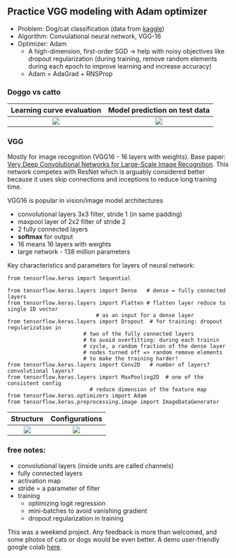 ## Practice VGG modeling with Adam optimizer

- Problem: Dog/cat classification (data from [kaggle](https://www.kaggle.com/c/dogs-vs-cats))
- Algorithm: Convulational neural network, VGG-16
- Optimizer: Adam 
	- A high-dimension, first-order SGD → help with noisy objectives like dropout regularization (during training, remove random elements during each epoch to improve learning and increase accuracy)
	- Adam = AdaGrad + RNSProp

### Doggo vs catto

Learning curve evaluation            |  Model prediction on test data
:-------------------------:|:-------------------------:
![](https://github.com/quanghieu31/dogcatclassification/blob/main/images/learning_curve.jpg)  |  ![](https://github.com/quanghieu31/dogcatclassification/blob/main/images/test.jpg)

### VGG

Mostly for image recognition (VGG16 - 16 layers with weights). Base paper: [Very Deep Convolutional Networks for Large-Scale Image Recognition](https://arxiv.org/abs/1409.1556). This network competes with ResNet which is arguably considered better because it uses skip connections and inceptions to reduce long training time.

VGG16 is popular in vision/image model architectures
- convolutional layers 3x3 filter, stride 1 (in same padding)
- maxpool layer of 2x2 filter of stride 2
- 2 fully connected layers
- **softmax** for output
- 16 means 16 layers with weights
- large network - 138 million parameters

Key characteristics and parameters for layers of neural network:
```
from tensorflow.keras import Sequential

from tensorflow.keras.layers import Dense   # dense = fully connected layers
from tensorflow.keras.layers import Flatten # flatten layer reduce to single 1D vector
					    	# as an input for a dense layer
from tensorflow.keras.layers import Dropout  # for training: dropout regularization in 										
						# two of the fully connected layers										
						# to avoid overfitting: during each trainin
						# cycle, a random fraction of the dense layer
						# nodes turned off => random remove elements
						# to make the training harder!
from tensorflow.keras.layers import Conv2D   # number of layers? convolutional layers?
from tensorflow.keras.layers import MaxPooling2D  # one of the consistent config
						  # reduce dimension of the feature map
from tensorflow.keras.optimizers import Adam
from tensorflow.keras.preprocessing.image import ImageDataGenerator
```

Structure           |  Configurations
:-------------------------:|:-------------------------:
![](https://github.com/quanghieu31/dogcatclassification/blob/main/images/Untitled%20(1).png)  |  ![](https://github.com/quanghieu31/dogcatclassification/blob/main/images/Untitled%20(2).png)


### free notes:

- convolutional layers (inside units are called channels)
- fully connected layers
- activation map
- stride = a parameter of filter
- training
    - optimizing logit regression
    - mini-batches to avoid vanishing gradient
    - dropout regularization in training

This was a weekend project. Any feedback is more than welcomed, and some photos of cats or dogs would be even better. A demo user-friendly google colab [here](https://colab.research.google.com/drive/1xv4366k_AAW9Qvrv9tiF5YiHKvCRB6jw?usp=sharing). 
